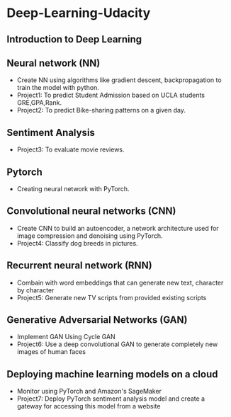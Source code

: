 # Deep-Learning-Udacity
## Introduction to Deep Learning
## Neural network (NN)
- Create NN using algorithms like gradient descent, backpropagation to train the model with python.
- Project1: To predict Student Admission based on UCLA students GRE,GPA,Rank.
- Project2: To predict Bike-sharing patterns on a given day.
## Sentiment Analysis 
- Project3: To evaluate movie reviews.
## Pytorch
- Creating neural network with PyTorch.
## Convolutional neural networks (CNN)
- Create CNN to build an autoencoder, a network architecture used for image compression and denoising using PyTorch.
- Project4: Classify dog breeds in pictures.
## Recurrent neural network (RNN) 
- Combain with word embeddings that can generate new text, character by character
- Project5: Generate new TV scripts from provided existing scripts
## Generative Adversarial Networks (GAN)
- Implement GAN Using Cycle GAN
- Project6: Use a deep convolutional GAN to generate completely new images of human faces
## Deploying machine learning models on a cloud 
- Monitor using PyTorch and Amazon's SageMaker
- Project7: Deploy PyTorch sentiment analysis model and create a gateway for accessing this model from a website
